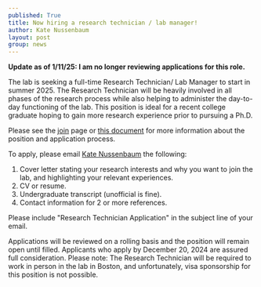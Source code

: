 ```yaml
---
published: True
title: Now hiring a research technician / lab manager!
author: Kate Nussenbaum
layout: post
group: news
---
```

**Update as of 1/11/25: I am no longer reviewing applications for this role.**

The lab is seeking a full-time Research Technician/ Lab Manager to start in summer 2025. The Research Technician will be heavily involved in all phases of the research process while also helping to administer the day-to-day functioning of the lab. This position is ideal for a recent college graduate hoping to gain more research experience prior to pursuing a Ph.D.

Please see the [join](/join/) page or [this document](/static/data/misc/cld_lab_research_tech.pdf) for more information about the position and application process.

To apply, please email [Kate Nussenbaum](mailto:katenuss@gmail.com) the following: 
1.	Cover letter stating your research interests and why you want to join the lab, and highlighting your relevant experiences.
2.	CV or resume.
3.	Undergraduate transcript (unofficial is fine).
4.	Contact information for 2 or more references.

Please include "Research Technician Application" in the subject line of your email.

Applications will be reviewed on a rolling basis and the position will remain open until filled. Applicants who apply by December 20, 2024 are assured full consideration. Please note: The Research Technician will be required to work in person in the lab in Boston, and unfortunately, visa sponsorship for this position is not possible.
